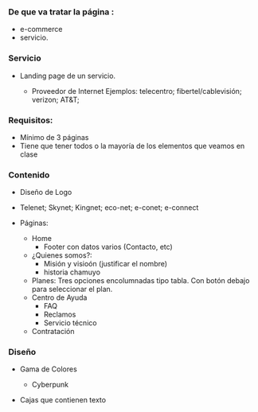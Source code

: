 ### De que va tratar la página :

- e-commerce
- servicio.

### Servicio

- Landing page de un servicio.

	- Proveedor de Internet
		Ejemplos: telecentro; fibertel/cablevisión; verizon; AT&T;

### Requisitos:

- Mínimo de 3 páginas
- Tiene que tener todos o la mayoría de los elementos que veamos en clase
	
### Contenido

- Diseño de Logo
- Telenet; Skynet; Kingnet; eco-net; e-conet; e-connect
	
- Páginas:
	- Home
		- Footer con datos varios (Contacto, etc)
	- ¿Quienes somos?:
		- Misión y visioón (justificar el nombre)
		- historia chamuyo
	- Planes:
		Tres opciones encolumnadas tipo tabla. Con botón debajo para seleccionar el plan.
	- Centro de Ayuda
		- FAQ
		- Reclamos
		- Servicio técnico
	- Contratación
	

### Diseño

- Gama de Colores
	- Cyberpunk

- Cajas que contienen texto